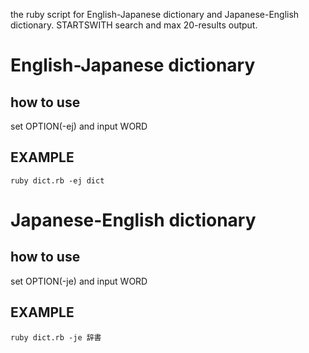 the ruby script for English-Japanese dictionary and Japanese-English dictionary.
STARTSWITH search and max 20-results output.

# English-Japanese dictionary
## how to use
set OPTION(-ej) and input WORD

## EXAMPLE
```
ruby dict.rb -ej dict
```

# Japanese-English dictionary
## how to use
set OPTION(-je) and input WORD

## EXAMPLE
```
ruby dict.rb -je 辞書
```

